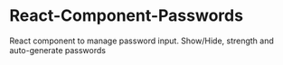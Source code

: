 # React-Component-Passwords
React component to manage password input. Show/Hide, strength and auto-generate passwords
